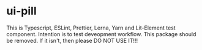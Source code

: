 # ui-pill

This is Typescript, ESLint, Prettier, Lerna, Yarn and Lit-Element test component.
Intention is to test deveopment workflow.
This package should be removed. If it isn't, then please DO NOT USE IT!!!
